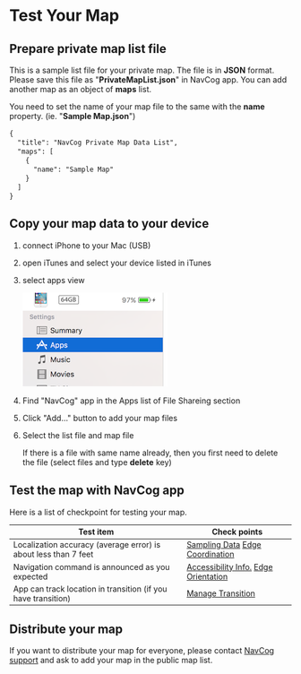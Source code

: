 <!--
The MIT License (MIT)

Copyright (c) 2014, 2015 IBM Corporation
Permission is hereby granted, free of charge, to any person obtaining a copy
of this software and associated documentation files (the "Software"), to deal
in the Software without restriction, including without limitation the rights
to use, copy, modify, merge, publish, distribute, sublicense, and/or sell
copies of the Software, and to permit persons to whom the Software is
furnished to do so, subject to the following conditions:

The above copyright notice and this permission notice shall be included in all
copies or substantial portions of the Software.

THE SOFTWARE IS PROVIDED "AS IS", WITHOUT WARRANTY OF ANY KIND, EXPRESS OR
IMPLIED, INCLUDING BUT NOT LIMITED TO THE WARRANTIES OF MERCHANTABILITY,
FITNESS FOR A PARTICULAR PURPOSE AND NONINFRINGEMENT. IN NO EVENT SHALL THE
AUTHORS OR COPYRIGHT HOLDERS BE LIABLE FOR ANY CLAIM, DAMAGES OR OTHER
LIABILITY, WHETHER IN AN ACTION OF CONTRACT, TORT OR OTHERWISE, ARISING FROM,
OUT OF OR IN CONNECTION WITH THE SOFTWARE OR THE USE OR OTHER DEALINGS IN THE
SOFTWARE.
-->

# Test Your Map


## Prepare private map list file

This is a sample list file for your private map. The file is in **JSON** format.
Please save this file as "**PrivateMapList.json**" in NavCog app.
You can add another map as an object of **maps** list.

You need to set the name of your map file to the same with the **name** property. (ie. "**Sample Map.json**")

```
{
  "title": "NavCog Private Map Data List",
  "maps": [
    {
      "name": "Sample Map"
    }
  ]
}
```

## Copy your map data to your device
1. connect iPhone to your Mac (USB)
2. open iTunes and select your device listed in iTunes
3. select apps view

    ![Apps menu image](./images/apps_menu.png)
4. Find "NavCog" app in the Apps list of File Shareing section
5. 	Click "Add..." button to add your map files
6. Select the list file and map file

    If there is a file with same name already, then you first need to delete the file (select files and type **delete** key)


## Test the map with NavCog app
Here is a list of checkpoint for testing your map.

|Test item|Check points|
|---|---|
|Localization accuracy (average error) is about less than 7 feet|[Sampling Data](beacon.md#fingerprinting) [Edge Coordination](map.md#add_edge)|
|Navigation command is announced as you expected|[Accessibility Info.](map.md#add_acc_info) [Edge Orientation](map.md#add_edge)|
|App can track location in transition (if you have transition)|[Manage Transition](appendix.md#transition)|


## Distribute your map
If you want to distribute your map for everyone, please contact [NavCog support](mailto:navcog.calab@gmail.com) and ask to add your map in the public map list.

